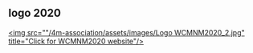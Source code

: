 ## logo 2020

<a href="https://www.me.iitb.ac.in/~wcmnm/" title="WCMNM2020"><img src=""/4m-association/assets/images/Logo WCMNM2020_2.jpg" title="Click for WCMNM2020 website"/></a>